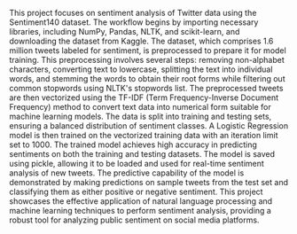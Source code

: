 This project focuses on sentiment analysis of Twitter data using the Sentiment140 dataset. The workflow begins by importing necessary libraries, including NumPy, Pandas, NLTK, and scikit-learn, and downloading the dataset from Kaggle. The dataset, which comprises 1.6 million tweets labeled for sentiment, is preprocessed to prepare it for model training. This preprocessing involves several steps: removing non-alphabet characters, converting text to lowercase, splitting the text into individual words, and stemming the words to obtain their root forms while filtering out common stopwords using NLTK's stopwords list. The preprocessed tweets are then vectorized using the TF-IDF (Term Frequency-Inverse Document Frequency) method to convert text data into numerical form suitable for machine learning models. The data is split into training and testing sets, ensuring a balanced distribution of sentiment classes. A Logistic Regression model is then trained on the vectorized training data with an iteration limit set to 1000. The trained model achieves high accuracy in predicting sentiments on both the training and testing datasets. The model is saved using pickle, allowing it to be loaded and used for real-time sentiment analysis of new tweets. The predictive capability of the model is demonstrated by making predictions on sample tweets from the test set and classifying them as either positive or negative sentiment. This project showcases the effective application of natural language processing and machine learning techniques to perform sentiment analysis, providing a robust tool for analyzing public sentiment on social media platforms.
